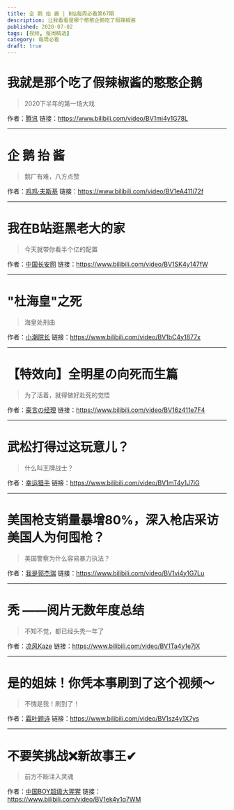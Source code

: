 ```yaml
---
title: 企 鹅 抬 酱 | B站每周必看第67期
description: 让我看看是哪个憨憨企鹅吃了假辣椒酱
published: 2020-07-02
tags: [视频, 每周精选]
category: 每周必看
draft: true
---
```


# 我就是那个吃了假辣椒酱的憨憨企鹅
> 2020下半年的第一场大戏

作者：[腾讯](https://space.bilibili.com/480940351)
链接：https://www.bilibili.com/video/BV1mi4y1G78L

---

# 企 鹅 抬 酱
> 鹅厂有难，八方点赞

作者：[鸡鸡·夫斯基](https://space.bilibili.com/548824)
链接：https://www.bilibili.com/video/BV1eA411i72f

---

# 我在B站逛黑老大的家
> 今天就带你看半个亿的配置

作者：[中国长安网](https://space.bilibili.com/472807480)
链接：https://www.bilibili.com/video/BV1SK4y147fW

---

# "杜海皇"之死
> 海皇处刑曲

作者：[小潮院长](https://space.bilibili.com/5970160)
链接：https://www.bilibili.com/video/BV1bC4y1877x

---

# 【特效向】全明星の向死而生篇
> 为了活着，就得做好赴死的觉悟

作者：[豪言の经理](https://space.bilibili.com/22770727)
链接：https://www.bilibili.com/video/BV16z411e7F4

---

# 武松打得过这玩意儿？
> 什么叫王牌战士？

作者：[幸运猎手](https://space.bilibili.com/496783876)
链接：https://www.bilibili.com/video/BV1mT4y1J7iG

---

# 美国枪支销量暴增80%，深入枪店采访美国人为何囤枪？
> 美国警察为什么容易暴力执法？

作者：[我是郭杰瑞](https://space.bilibili.com/176037767)
链接：https://www.bilibili.com/video/BV1vi4y1G7Lu

---

# 秃             ——阅片无数年度总结
> 不知不觉，都已经头秃一年了

作者：[凉风Kaze](https://space.bilibili.com/14110780)
链接：https://www.bilibili.com/video/BV1Ta4y1e7jX

---

# 是的姐妹！你凭本事刷到了这个视频～
> 不愧是我！刷到了！

作者：[霜叶题诗](https://space.bilibili.com/15805984)
链接：https://www.bilibili.com/video/BV1sz4y1X7ys

---

# 不要笑挑战❌新故事王✔
> 前方不断注入灵魂

作者：[中国BOY超级大猩猩](https://space.bilibili.com/562197)
链接：https://www.bilibili.com/video/BV1ek4y1q7WM

